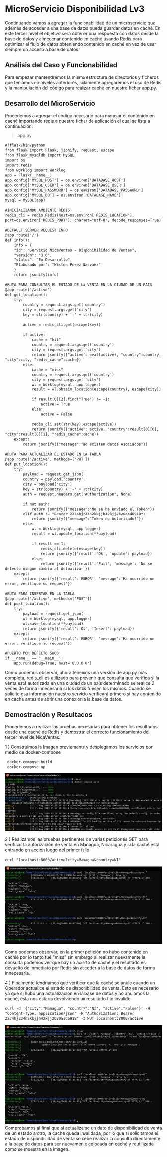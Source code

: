 ﻿# MicroServicio Disponibilidad Lv3
Continuando vamos a agregar la funcionabilidad de un microservicio que además de acceder a una base de datos pueda guardar datos en caché. En este tercer nivel el objetivo será obtener una respuesta con datos desde la base de datos y almecenar contenido en caché usando Redis para optimizar el flujo de datos obteniendo contenido en caché en vez de usar siempre un acceso a base de datos. 
## Análisis del Caso y Funcionabilidad
Para empezar mantendrémos la misma estructura de directorios y ficheros que teníamos en niveles anteriores, solamente agregaremos el uso de Redis y la manipulación del código para realizar caché en nuestro ficher app.py.

## Desarrollo del MicroServicio

Procedemos a agregar el código necesario para manejar el contenido en caché importando redis a nuestro ficher de aplicación el cual se lista a continuación:

> app.py

    #!flask/bin/python
    from flask import Flask, jsonify, request, escape
    from flask_mysqldb import MySQL
    import os
    import redis
    from worklog import Worklog
    app = Flask(__name__)
    app.config['MYSQL_HOST'] = os.environ['DATABASE_HOST']
    app.config['MYSQL_USER'] = os.environ['DATABASE_USER']
    app.config['MYSQL_PASSWORD'] = os.environ['DATABASE_PASSWORD']
    app.config['MYSQL_DB'] = os.environ['DATABASE_NAME']
    mysql = MySQL(app)
    
    #INICIALIZANDO AMBIENTE REDIS
    redis_cli = redis.Redis(host=os.environ['REDIS_LOCATION'], port=os.environ['REDIS_PORT'], charset="utf-8", decode_responses=True)
    
    #DEFAULT SERVER REQUEST INFO
    @app.route('/')
    def info():
        info = {
        "id": "Servicio NicaVentas - Disponibilidad de Ventas",
        "version": "3.0",
        "status": "En Desarrollo",
        "Elaborado por": "Wiston Perez Narvaez"
        }
        return jsonify(info)
    
    #RUTA PARA CONSULTAR EL ESTADO DE LA VENTA EN LA CIUDAD DE UN PAIS
    @app.route('/active')
    def get_location():
        try:
            country = request.args.get('country')
            city = request.args.get('city')
            key = str(country) + '-' + str(city)
    
            active = redis_cli.get(escape(key))
    
            if active:
                cache = "hit"
                country = request.args.get('country')
                city = request.args.get('city')
                return jsonify({"active": eval(active), "country":country, "city":city, "redis_cache":cache})
            else:
                cache = "miss"
                country = request.args.get('country')
                city = request.args.get('city')
                wl = Worklog(mysql, app.logger)
                result = wl.obtain_location(escape(country), escape(city))
    
                if result[0][2].find("True") != -1:
                    active = True
                else:
                    active = False
    
                redis_cli.set(str(key),escape(active))
                return jsonify({"active": active, "country":result[0][0], "city":result[0][1], "redis_cache":cache})
        except:
            return jsonify({"message":"No existen datos Asociados"})
    
    #RUTA PARA ACTUALIZAR EL ESTADO EN LA TABLA
    @app.route('/active', methods=['PUT'])
    def put_location():
        try:
            payload = request.get_json()
            country = payload['country']
            city = payload['city']
            key = str(country) + '-' + str(city)
            auth = request.headers.get("Authorization", None)
    
            if not auth:
                return jsonify({"message":"No se ha enviado el Token"})
            elif auth != "Bearer 2234hj234h2kkjjh42kjj2b20asd6918":
                return jsonify({"message":"Token no Autorizado!"})
            else:
                wl = Worklog(mysql, app.logger)
                result = wl.update_location(**payload)
    
                if result == 1:
                    redis_cli.delete(escape(key))
                    return jsonify({'result':'Ok', 'update': payload})
                else:
                    return jsonify({'result':'Fail', 'message': 'No se detecto ningun cambio al Actualizar'})
        except:
            return jsonify({'result':'ERROR', 'message':'Ha ocurrido un error, verifique su request'})
    
    #RUTA PARA INSERTAR EN LA TABLA
    @app.route('/active', methods=['POST'])
    def post_location():
        try:
            payload = request.get_json()
            wl = Worklog(mysql, app.logger)
            wl.save_location(**payload)
            return jsonify({'result':'Ok', 'Insert': payload})
        except:
            return jsonify({'result':'ERROR', 'message':'Ha ocurrido un error, verifique su request'})
    
    #PUERTO POR DEFECTO 5000
    if __name__ == '__main__':
        app.run(debug=True, host='0.0.0.0')

Como podemos observar, ahora tenemos una versión de app.py más completa, redis_cli es utilizado para prevenir que consulta que verifica si la venta está autorizada en una ciudad de un pais determinado se realice 2 veces de forma innecesaria si los datos fuesen los mismos. Cuando se solicite esa información nuestro servicio verificará primero si hay contenido en caché antes de abrir una conexión a la base de datos.

## Demostración y Resultados

Procedemos a realizar las pruebas necesarias para obtener los resultados desde una caché de Redis y demostrar el correcto funcionamiento del tercer nivel de NicaVentas.

 1 ) Construimos la Imagen previemente y desplegamos los servicios por medio de docker-compose
 
     docker-compose build
     docker-compose up

![enter image description here](https://raw.githubusercontent.com/wistonmiguel/NicaVentas-img/master/13.jpg)
 
 2 ) Realizamos las pruebas pertinentes de varias peticiones GET para verificar la autorización de venta en Managua, Nicaragua y si la caché está entrando en acción luego del primer fallo

`curl "localhost:8000/active?city=Managua&country=NI"`

![enter image description here](https://raw.githubusercontent.com/wistonmiguel/NicaVentas-img/master/14.jpg)

Como podemos observar, en la primer petición no hubo contenido en cachlé por lo tanto fué "miss" sin embargo al realizar nuevamente la consulta podemos ver que hay un acierto de caché y el resultado es devuelto de inmediato por Redis sin acceder a la base de datos de forma innecesaria.

4 ) Finalmente tendriamos que verificar que la caché se anule cuando un Operador actualice el estado de disponibilidad de venta. Esto es necesario ya que si hubo una actualización en la base de datos y no anulamos la caché, ésta nos estaría devolviendo un resultado fijo inválido.

    curl -d '{"city":"Managua", "country":"NI", "active":"False"}' -H "Content-Type: application/json" -H "Authorization: Bearer 2234hj234h2kkjjh42kjj2b20asd6918" -X PUT localhost:8000/active

![enter image description here](https://raw.githubusercontent.com/wistonmiguel/NicaVentas-img/master/15.jpg)
Comprobamos al final que al actualizarse un dato de disponibilidad de venta de un estado a otro, la caché queda invalidada, por lo que si solicitamos el estado de disponibilidad de venta se debe realizar la consulta directamente a la base de datos para ser nuevamente colocada en caché y reutilizada como se muestra en la imagen.
